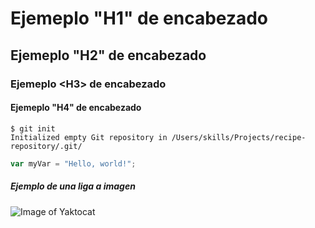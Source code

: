 # Ejemeplo "H1" de encabezado
## Ejemeplo "H2" de encabezado
### Ejemeplo \<H3\> de encabezado
#### Ejemeplo "H4" de encabezado

```
$ git init
Initialized empty Git repository in /Users/skills/Projects/recipe-repository/.git/
```

``` javascript
var myVar = "Hello, world!";
```




##### Ejemplo de una liga a imagen
![Image of Yaktocat](https://octodex.github.com/images/yaktocat.png)
